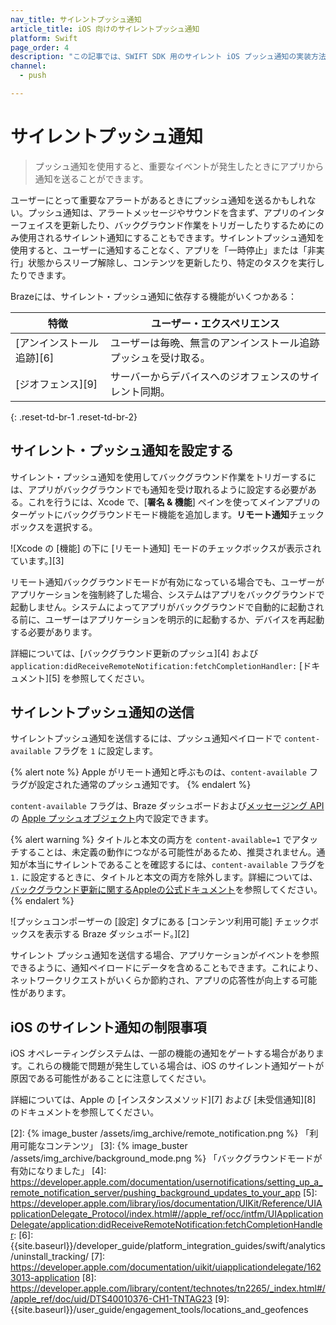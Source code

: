 ```yaml
---
nav_title: サイレントプッシュ通知
article_title: iOS 向けのサイレントプッシュ通知
platform: Swift
page_order: 4
description: "この記事では、SWIFT SDK 用のサイレント iOS プッシュ通知の実装方法について説明します。"
channel:
  - push

---
```


# サイレントプッシュ通知

> プッシュ通知を使用すると、重要なイベントが発生したときにアプリから通知を送ることができます。 

ユーザーにとって重要なアラートがあるときにプッシュ通知を送るかもしれない。プッシュ通知は、アラートメッセージやサウンドを含まず、アプリのインターフェイスを更新したり、バックグラウンド作業をトリガーしたりするためにのみ使用されるサイレント通知にすることもできます。サイレントプッシュ通知を使用すると、ユーザーに通知することなく、アプリを「一時停止」または「非実行」状態からスリープ解除し、コンテンツを更新したり、特定のタスクを実行したりできます。

Brazeには、サイレント・プッシュ通知に依存する機能がいくつかある：

|特徴|ユーザー・エクスペリエンス|
|---|---|
|\[アンインストール追跡][6] | ユーザーは毎晩、無言のアンインストール追跡プッシュを受け取る。|
|\[ジオフェンス][9] | サーバーからデバイスへのジオフェンスのサイレント同期。|
{: .reset-td-br-1 .reset-td-br-2}

## サイレント・プッシュ通知を設定する

サイレント・プッシュ通知を使用してバックグラウンド作業をトリガーするには、アプリがバックグラウンドでも通知を受け取れるように設定する必要がある。これを行うには、Xcode で、\[**署名 & 機能**] ペインを使ってメインアプリのターゲットにバックグラウンドモード機能を追加します。**リモート通知**チェックボックスを選択する。

![Xcode の \[機能] の下に \[リモート通知] モードのチェックボックスが表示されています。][3]

リモート通知バックグラウンドモードが有効になっている場合でも、ユーザーがアプリケーションを強制終了した場合、システムはアプリをバックグラウンドで起動しません。システムによってアプリがバックグラウンドで自動的に起動される前に、ユーザーはアプリケーションを明示的に起動するか、デバイスを再起動する必要があります。

詳細については、\[バックグラウンド更新のプッシュ][4] および `application:didReceiveRemoteNotification:fetchCompletionHandler:` [ドキュメント][5] を参照してください。

## サイレントプッシュ通知の送信

サイレントプッシュ通知を送信するには、プッシュ通知ペイロードで `content-available` フラグを `1` に設定します。 

{% alert note %}
Apple がリモート通知と呼ぶものは、`content-available` フラグが設定された通常のプッシュ通知です。
{% endalert %}

`content-available` フラグは、Braze ダッシュボードおよび[メッセージング API][1] の [Apple プッシュオブジェクト]({{site.baseurl}}/api/objects_filters/messaging/apple_object/)内で設定できます。

{% alert warning %}
タイトルと本文の両方を `content-available=1` でアタッチすることは、未定義の動作につながる可能性があるため、推奨されません。通知が本当にサイレントであることを確認するには、`content-available` フラグを `1.` に設定するときに、タイトルと本文の両方を除外します。詳細については、[バックグラウンド更新に関するAppleの公式ドキュメント](https://developer.apple.com/documentation/usernotifications/setting_up_a_remote_notification_server/pushing_background_updates_to_your_app)を参照してください。
{% endalert %}

![プッシュコンポーザーの \[設定] タブにある \[コンテンツ利用可能] チェックボックスを表示する Braze ダッシュボード。][2]

サイレント プッシュ通知を送信する場合、アプリケーションがイベントを参照できるように、通知ペイロードにデータを含めることもできます。これにより、ネットワークリクエストがいくらか節約され、アプリの応答性が向上する可能性があります。

## iOS のサイレント通知の制限事項

iOS オペレーティングシステムは、一部の機能の通知をゲートする場合があります。これらの機能で問題が発生している場合は、iOS のサイレント通知ゲートが原因である可能性があることに注意してください。

詳細については、Apple の \[インスタンスメソッド][7] および \[未受信通知][8] のドキュメントを参照してください。

[1]: {{site.baseurl}}/api/endpoints/messaging/
[2]: {% image_buster /assets/img_archive/remote_notification.png %} 「利用可能なコンテンツ」
[3]: {% image_buster /assets/img_archive/background_mode.png %} 「バックグラウンドモードが有効になりました」
[4]: https://developer.apple.com/documentation/usernotifications/setting_up_a_remote_notification_server/pushing_background_updates_to_your_app
[5]: https://developer.apple.com/library/ios/documentation/UIKit/Reference/UIApplicationDelegate_Protocol/index.html#//apple_ref/occ/intfm/UIApplicationDelegate/application:didReceiveRemoteNotification:fetchCompletionHandler:
[6]: {{site.baseurl}}/developer_guide/platform_integration_guides/swift/analytics/uninstall_tracking/
[7]: https://developer.apple.com/documentation/uikit/uiapplicationdelegate/1623013-application
[8]: https://developer.apple.com/library/content/technotes/tn2265/_index.html#//apple_ref/doc/uid/DTS40010376-CH1-TNTAG23
[9]: {{site.baseurl}}/user_guide/engagement_tools/locations_and_geofences